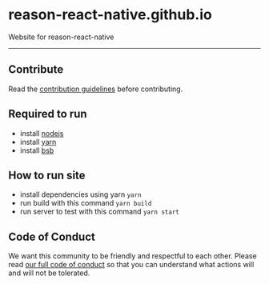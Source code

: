 # reason-react-native.github.io

Website for reason-react-native

---

## Contribute

Read the [contribution guidelines](https://github.com/reason-react-native/.github/blob/master/CONTRIBUTING.md) before contributing.


## Required to run

- install [nodejs](https://nodejs.org/en/)
- install [yarn](https://yarnpkg.com/)
- install [bsb](https://bucklescript.github.io/)


## How to run site

- install dependencies using yarn `yarn`
- run build with this command `yarn build`
- run server to test with this command `yarn start`


## Code of Conduct

We want this community to be friendly and respectful to each other. Please read
[our full code of conduct](https://github.com/reason-react-native/.github/blob/master/CODE_OF_CONDUCT.md) so that you can understand what
actions will and will not be tolerated.
